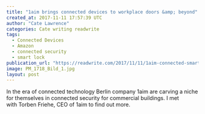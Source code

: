 ```yaml
---
title: "1aim brings connected devices to workplace doors &amp; beyond"
created_at: 2017-11-11 17:57:39 UTC
author: "Cate Lawrence"
categories: Cate writing readwrite
tags: 
  - Connected Devices
  - Amazon
  - connected security
  - smart lock
publication_url: "https://readwrite.com/2017/11/11/1aim-connected-smarts-workplace-doors-beyond/"
image: PM_1718_Bild_1.jpg
layout: post
---
```

In the era of connected technology Berlin company 1aim are carving a niche for themselves in connected security for commercial buildings. I met with&nbsp;Torben&nbsp;Friehe, CEO of 1aim to find out more.

